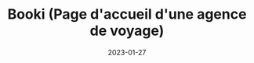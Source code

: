 ---
title: "Booki (Page d'accueil d'une agence de voyage)"
date: 2023-01-27
externalUrl: "https://gustavewpm.github.io/OC-Booki/"
---